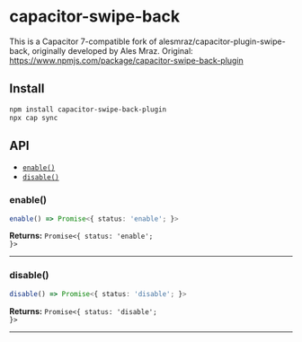 # capacitor-swipe-back

This is a Capacitor 7-compatible fork of alesmraz/capacitor-plugin-swipe-back, originally developed by Ales Mraz.
Original: https://www.npmjs.com/package/capacitor-swipe-back-plugin

## Install

```bash
npm install capacitor-swipe-back-plugin
npx cap sync
```

## API

<docgen-index>

* [`enable()`](#enable)
* [`disable()`](#disable)

</docgen-index>

<docgen-api>
<!--Update the source file JSDoc comments and rerun docgen to update the docs below-->

### enable()

```typescript
enable() => Promise<{ status: 'enable'; }>
```

**Returns:** <code>Promise&lt;{ status: 'enable'; }&gt;</code>

--------------------


### disable()

```typescript
disable() => Promise<{ status: 'disable'; }>
```

**Returns:** <code>Promise&lt;{ status: 'disable'; }&gt;</code>

--------------------

</docgen-api>
